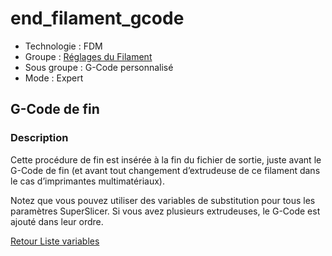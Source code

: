 # end_filament_gcode

* Technologie : FDM
* Groupe : [Réglages du Filament](../filament_settings/filament_settings.md)
* Sous groupe : G-Code personnalisé
* Mode : Expert

## G-Code de fin

### Description

Cette procédure de fin est insérée à la fin du fichier de sortie,  juste avant le G-Code de fin (et avant tout changement d’extrudeuse de ce filament dans le cas d’imprimantes multimatériaux).

Notez que vous pouvez utiliser des variables de substitution pour tous les paramètres SuperSlicer. Si vous avez plusieurs extrudeuses,  le G-Code est ajouté dans leur ordre.


[Retour Liste variables](variable_list.md)